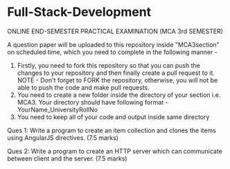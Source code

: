 # Full-Stack-Development
ONLINE END-SEMESTER PRACTICAL EXAMINATION (MCA 3rd SEMESTER)
                                 
A question paper will be uploaded to this repository inside "MCA3section" on scheduled time, which you need to complete in the following manner -

1. Firstly, you need to fork this repository so that you can push the changes to your repository and then finally create a pull request to it.
   NOTE - Don't forget to FORK the repository, otherwise, you will not be able to push the code and make pull requests.
2. You need to create a new folder inside the directory of your section i.e. MCA3.
   Your directory should have following format - YourName_UniversityRollNo    
3. You need to keep all of your code and output inside same directory



Ques 1: Write a program to create an item collection and clones the items using AngularJS directives. (7.5 marks)


Ques 2: Write a program to create an HTTP server which can communicate between client and the server.  (7.5 marks)
